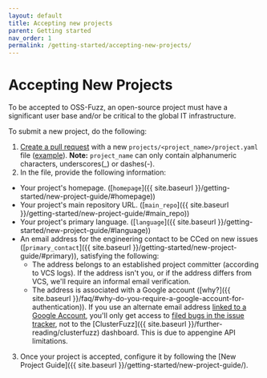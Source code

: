 ```yaml
---
layout: default
title: Accepting new projects
parent: Getting started
nav_order: 1
permalink: /getting-started/accepting-new-projects/
---
```


# Accepting New Projects

To be accepted to OSS-Fuzz, an open-source project must
have a significant user base and/or be critical to the global IT infrastructure.

To submit a new project, do the following:

1. [Create a pull request](https://help.github.com/articles/creating-a-pull-request/)
with a new `projects/<project_name>/project.yaml` file
([example](https://github.com/google/oss-fuzz/tree/master/projects/libarchive/project.yaml)).
    **Note:** `project_name` can only contain alphanumeric characters,
    underscores(_) or dashes(-).
2. In the file, provide the following information:
  * Your project's homepage. ([`homepage`]({{ site.baseurl }}/getting-started/new-project-guide/#homepage))
  * Your project's main repository URL. ([`main_repo`]({{ site.baseurl }}/getting-started/new-project-guide/#main_repo))
  * Your project's primary language. ([`language`]({{ site.baseurl }}/getting-started/new-project-guide/#language))
  * An email address for the engineering contact to be CCed on new issues ([`primary_contact`]({{ site.baseurl }}/getting-started/new-project-guide/#primary)), satisfying the following:
       * The address belongs to an established project committer (according to VCS logs).
        If the address isn't you, or if the address differs from VCS, we'll require an informal
        email verification.
       * The address is associated with a Google account
        ([why?]({{ site.baseurl }}/faq/#why-do-you-require-a-google-account-for-authentication)).
        If you use an alternate email address
        [linked to a Google Account](https://support.google.com/accounts/answer/176347?hl=en),
        you'll only get access to [filed bugs in the issue tracker](https://bugs.chromium.org/p/oss-fuzz/issues/list), not to the [ClusterFuzz]({{ site.baseurl }}/further-reading/clusterfuzz)
        dashboard. This is due to appengine API limitations.
3. Once your project is accepted, configure it by following the
  [New Project Guide]({{ site.baseurl }}/getting-started/new-project-guide/).
